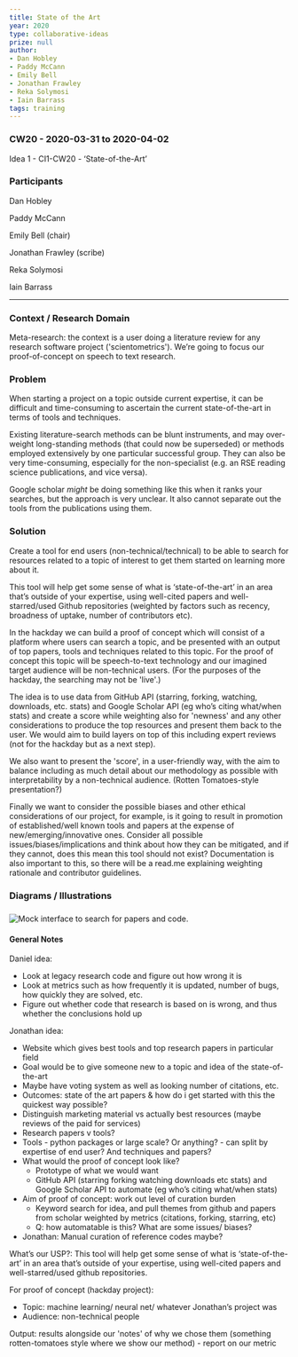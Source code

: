 ```yaml
---
title: State of the Art
year: 2020
type: collaborative-ideas
prize: null
author:
- Dan Hobley
- Paddy McCann
- Emily Bell
- Jonathan Frawley
- Reka Solymosi
- Iain Barrass
tags: training
---
```


### CW20 - 2020-03-31 to 2020-04-02

Idea 1 - CI1-CW20 - ‘State-of-the-Art’


### **Participants**

Dan Hobley

Paddy McCann

Emily Bell (chair)

Jonathan Frawley (scribe)

Reka Solymosi

Iain Barrass




---



### **Context / Research Domain**

Meta-research: the context is a user doing a literature review for any research software project ('scientometrics'). We’re going to focus our proof-of-concept on speech to text research.


### **Problem**

When starting a project on a topic outside current expertise, it can be difficult and time-consuming to ascertain the current state-of-the-art in terms of tools and techniques. 

Existing literature-search methods can be blunt instruments, and may over-weight long-standing methods (that could now be superseded) or methods employed extensively by one particular successful group. They can also be very time-consuming, especially for the non-specialist (e.g. an RSE reading science publications, and vice versa).

Google scholar _might_ be doing something like this when it ranks your searches, but the approach is very unclear. It also cannot separate out the tools from the publications using them.


### **Solution**

Create a tool for end users (non-technical/technical) to be able to search for resources related to a topic of interest to get them started on learning more about it. 

This tool will help get some sense of what is ‘state-of-the-art’ in an area that’s outside of your expertise, using well-cited papers and well-starred/used Github repositories (weighted by factors such as recency, broadness of uptake, number of contributors etc). 

In the hackday we can build a proof of concept which will consist of a platform where users can search a topic, and be presented with an output of top papers, tools and techniques related to this topic. For the proof of concept this topic will be speech-to-text technology and our imagined target audience will be non-technical users. (For the purposes of the hackday, the searching may not be 'live'.)

The idea is to use data from GitHub API (starring, forking, watching, downloads, etc. stats) and Google Scholar API  (eg who’s citing what/when stats) and create a score while weighting also for 'newness' and any other considerations to produce the top resources and present them back to the user. We would aim to build layers on top of this including expert reviews (not for the hackday but as a next step).

We also want to present the 'score', in a user-friendly way, with the aim to balance including as much detail about our methodology as possible with interpretability by a non-technical audience. (Rotten Tomatoes-style presentation?)

Finally we want to consider the possible biases and other ethical considerations of our project, for example, is it going to result in promotion of established/well known tools and papers at the expense of new/emerging/innovative ones. Consider all possible issues/biases/implications and think about how they can be mitigated, and if they cannot, does this mean this tool should not exist? Documentation is also important to this, so there will be a read.me explaining weighting rationale and contributor guidelines.


### **Diagrams / Illustrations**


##### 


![Mock interface to search for papers and code.](../images/cw20-papers.jpg)



#### General Notes

Daniel idea:



*   Look at legacy research code and figure out how wrong it is
*   Look at metrics such as how frequently it is updated, number of bugs, how quickly they are solved, etc.
* Figure out whether code that research is based on is wrong, and thus whether the conclusions hold up

  

Jonathan idea:



*   Website which gives best tools and top research papers in particular field
*   Goal would be to give someone new to a topic and idea of the state-of-the-art
*   Maybe have voting system as well as looking number of citations, etc.
*   Outcomes: state of the art papers & how do i get started with this the quickest way possible?
*   Distinguish marketing material vs actually best resources (maybe reviews of the paid for services)
*   Research papers v tools?
*   Tools - python packages or large scale? Or anything? - can split by expertise of end user? And techniques and papers? 
*   What would the proof of concept look like? 
    *   Prototype of what we would want 
    *   GitHub API (starring forking watching downloads etc stats) and Google Scholar API to automate (eg who’s citing what/when stats) 
*   Aim of proof of concept: work out level of curation burden
    *   Keyword search for idea, and pull themes from github and papers from scholar weighted by metrics (citations, forking, starring, etc)
    *   Q: how automatable is this? What are some issues/ biases? 
*   Jonathan: Manual curation of reference codes maybe?

What’s our USP?:  This tool will help get some sense of what is ‘state-of-the-art’ in an area that’s outside of your expertise, using well-cited papers and well-starred/used github repositories. 

For proof of concept (hackday project): 



*   Topic: machine learning/ neural net/ whatever Jonathan’s project was
*   Audience: non-technical people

Output: results alongside our 'notes' of why we chose them (something rotten-tomatoes style where we show our method) - report on our metric


